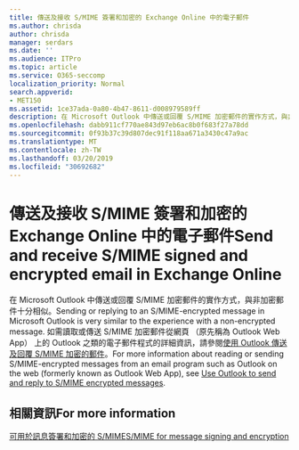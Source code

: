 ```yaml
---
title: 傳送及接收 S/MIME 簽署和加密的 Exchange Online 中的電子郵件
ms.author: chrisda
author: chrisda
manager: serdars
ms.date: ''
ms.audience: ITPro
ms.topic: article
ms.service: O365-seccomp
localization_priority: Normal
search.appverid:
- MET150
ms.assetid: 1ce37ada-0a80-4b47-8611-d008979589ff
description: 在 Microsoft Outlook 中傳送或回覆 S/MIME 加密郵件的實作方式，與非加密郵件十分相似。
ms.openlocfilehash: dabb911cf770ae843d97eb6ac8b0f683f27a78dd
ms.sourcegitcommit: 0f93b37c39d807dec91f118aa671a3430c47a9ac
ms.translationtype: MT
ms.contentlocale: zh-TW
ms.lasthandoff: 03/20/2019
ms.locfileid: "30692682"
---
```

# <a name="send-and-receive-smime-signed-and-encrypted-email-in-exchange-online"></a><span data-ttu-id="7d426-103">傳送及接收 S/MIME 簽署和加密的 Exchange Online 中的電子郵件</span><span class="sxs-lookup"><span data-stu-id="7d426-103">Send and receive S/MIME signed and encrypted email in Exchange Online</span></span>

<span data-ttu-id="7d426-104">在 Microsoft Outlook 中傳送或回覆 S/MIME 加密郵件的實作方式，與非加密郵件十分相似。</span><span class="sxs-lookup"><span data-stu-id="7d426-104">Sending or replying to an S/MIME-encrypted message in Microsoft Outlook is very similar to the experience with a non-encrypted message.</span></span> <span data-ttu-id="7d426-105">如需讀取或傳送 S/MIME 加密郵件從網頁 （原先稱為 Outlook Web App） 上的 Outlook 之類的電子郵件程式的詳細資訊，請參閱[使用 Outlook 傳送及回覆 S/MIME 加密的郵件](https://go.microsoft.com/fwlink/p/?LinkId=392520)。</span><span class="sxs-lookup"><span data-stu-id="7d426-105">For more information about reading or sending S/MIME-encrypted messages from an email program such as Outlook on the web (formerly known as Outlook Web App), see [Use Outlook to send and reply to S/MIME encrypted messages](https://go.microsoft.com/fwlink/p/?LinkId=392520).</span></span>

## <a name="for-more-information"></a><span data-ttu-id="7d426-106">相關資訊</span><span class="sxs-lookup"><span data-stu-id="7d426-106">For more information</span></span>

[<span data-ttu-id="7d426-107">可用於訊息簽署和加密的 S/MIME</span><span class="sxs-lookup"><span data-stu-id="7d426-107">S/MIME for message signing and encryption</span></span>](s-mime-for-message-signing-and-encryption.md)
